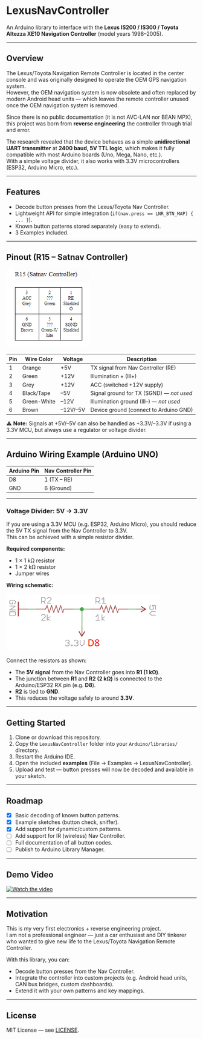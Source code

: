# LexusNavController

An Arduino library to interface with the **Lexus IS200 / IS300 / Toyota Altezza XE10 Navigation Controller** (model years 1998–2005).  

---

## Overview  

The Lexus/Toyota Navigation Remote Controller is located in the center console and was originally designed to operate the OEM GPS navigation system.  
However, the OEM navigation system is now obsolete and often replaced by modern Android head units — which leaves the remote controller unused once the OEM navigation system is removed.  

Since there is no public documentation (it is not AVC-LAN nor BEAN MPX), this project was born from **reverse engineering** the controller through trial and error.  

The research revealed that the device behaves as a simple **unidirectional UART transmitter** at **2400 baud, 5V TTL logic**, which makes it fully compatible with most Arduino boards (Uno, Mega, Nano, etc.).  
With a simple voltage divider, it also works with 3.3V microcontrollers (ESP32, Arduino Micro, etc.).  

---

## Features  

- Decode button presses from the Lexus/Toyota Nav Controller.  
- Lightweight API for simple integration (`if(nav.press == LNR_BTN_MAP) { ... }`).  
- Known button patterns stored separately (easy to extend).
- 3 Examples included.  

---

## Pinout (R15 – Satnav Controller)  

![R15 Connector](docs/R15_Satnav_Controller.png)  

| Pin | Wire Color   | Voltage   | Description |
|-----|--------------|-----------|-------------|
| 1   | Orange       | +5V       | TX signal from Nav Controller (RE) |
| 2   | Green        | +12V      | Illumination + (Ill+) |
| 3   | Grey         | +12V      | ACC (switched +12V supply) |
| 4   | Black/Tape   | –5V       | Signal ground for TX (SGND) — *not used* |
| 5   | Green-White  | –12V      | Illumination ground (Ill–) — *not used* |
| 6   | Brown        | –12V/–5V  | Device ground (connect to Arduino GND) |

⚠️ **Note:** Signals at +5V/–5V can also be handled as +3.3V/–3.3V if using a 3.3V MCU, but always use a regulator or voltage divider.  

---

## Arduino Wiring Example (Arduino UNO)  

| Arduino Pin | Nav Controller Pin |
|-------------|---------------------|
| D8          | 1 (TX – RE) |
| GND         | 6 (Ground) |

---

### Voltage Divider: 5V → 3.3V  

If you are using a 3.3V MCU (e.g. ESP32, Arduino Micro), you should reduce the 5V TX signal from the Nav Controller to 3.3V.  
This can be achieved with a simple resistor divider.  

**Required components:**  
- 1 × 1 kΩ resistor  
- 1 × 2 kΩ resistor  
- Jumper wires  

**Wiring schematic:**  

![Voltage Divider](docs/VoltageDivider_5Vto3V3.png)  

Connect the resistors as shown:  
- The **5V signal** from the Nav Controller goes into **R1 (1 kΩ)**.  
- The junction between **R1** and **R2 (2 kΩ)** is connected to the Arduino/ESP32 RX pin (e.g. **D8**).  
- **R2** is tied to **GND**.  
- This reduces the voltage safely to around **3.3V**.  

---

## Getting Started  

1. Clone or download this repository.  
2. Copy the `LexusNavController` folder into your `Arduino/libraries/` directory.  
3. Restart the Arduino IDE.  
4. Open the included **examples** (File → Examples → LexusNavController).  
5. Upload and test — button presses will now be decoded and available in your sketch.  

---

## Roadmap  

- [x] Basic decoding of known button patterns.  
- [x] Example sketches (button check, sniffer).  
- [x] Add support for dynamic/custom patterns.  
- [ ] Add support for IR (wireless) Nav Controller.  
- [ ] Full documentation of all button codes.  
- [ ] Publish to Arduino Library Manager.  

---

## Demo Video  

[![Watch the video](https://img.youtube.com/vi/WodipJFz0is/0.jpg)](https://www.youtube.com/watch?v=WodipJFz0is)

---

## Motivation  

This is my very first electronics + reverse engineering project.  
I am not a professional engineer — just a car enthusiast and DIY tinkerer who wanted to give new life to the Lexus/Toyota Navigation Remote Controller.  

With this library, you can:  
- Decode button presses from the Nav Controller.  
- Integrate the controller into custom projects (e.g. Android head units, CAN bus bridges, custom dashboards).  
- Extend it with your own patterns and key mappings.  

---

## License  

MIT License — see [LICENSE](LICENSE).  





